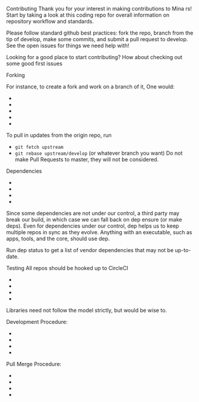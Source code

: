 Contributing
Thank you for your interest in making contributions to Mina rs! Start by taking a look at this coding repo for overall information on repository workflow and standards.

Please follow standard github best practices: fork the repo, branch from the tip of develop, make some commits, and submit a pull request to develop. See the open issues for things we need help with!


Looking for a good place to start contributing? How about checking out some good first issues

Forking

For instance, to create a fork and work on a branch of it, One would:

-
-
-
-
-


To pull in updates from the origin repo, run

* `git fetch upstream`
* `git rebase upstream/develop` (or whatever branch you want)
Do not make Pull Requests to master, they will not be considered.


Dependencies


-
-
-
-


Since some dependencies are not under our control, a third party may break our build, in which case we can fall back on dep ensure (or make deps). Even for dependencies under our control, dep helps us to keep multiple repos in sync as they evolve. Anything with an executable, such as apps, tools, and the core, should use dep.

Run dep status to get a list of vendor dependencies that may not be up-to-date.

Testing
All repos should be hooked up to CircleCI

-
-
-
-


Libraries need not follow the model strictly, but would be wise to.


Development Procedure:

-
-
-
-


Pull Merge Procedure:

-
-
-
-
